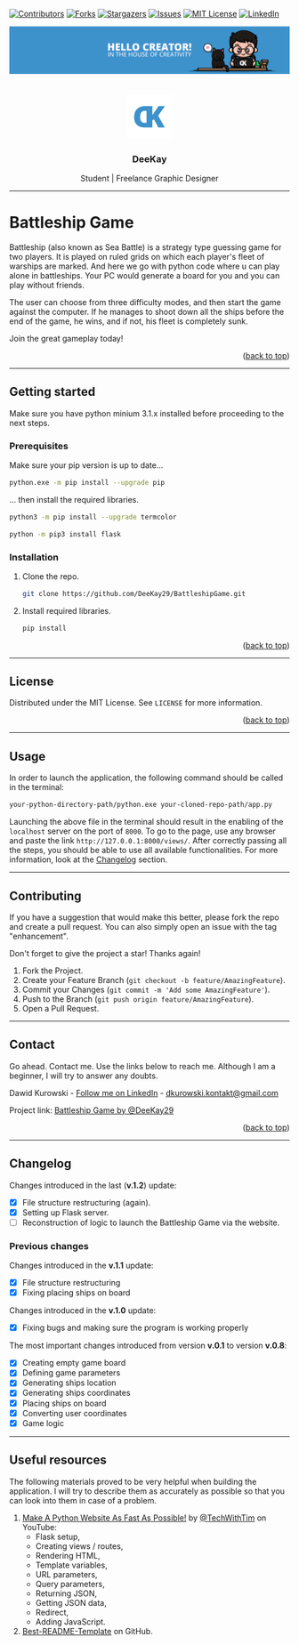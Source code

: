 <!-- Project shields -->

[![Contributors][contributors-shield]][contributors-url]
[![Forks][forks-shield]][forks-url]
[![Stargazers][stars-shield]][stars-url]
[![Issues][issues-shield]][issues-url]
[![MIT License][license-shield]][license-url]
[![LinkedIn][linkedin-shield]][linkedin-url]

<div align="center">
  <a href="https://github.com/DeeKay29/BattleshipGame">
    <img src="./static/images/banner.png" alt="banner">
  </a>
  <br><br><br>
  <a href="https://github.com/DeeKay29/BattleshipGame">
    <img src="./static/images/logo.png" alt="Logo" width="80" height="80">
  </a>

  <h3 align="center">DeeKay</h3>
  <p>Student | Freelance Graphic Designer</p>

</div>

---

# Battleship Game

Battleship (also known as Sea Battle) is a strategy type guessing game for two players. It is played on ruled grids on which each player's fleet of warships are marked. And here we go with python code where u can play alone in battleships. Your PC would generate a board for you and you can play without friends.

The user can choose from three difficulty modes, and then start the game against the computer. If he manages to shoot down all the ships before the end of the game, he wins, and if not, his fleet is completely sunk.

Join the great gameplay today!

<p align="right">(<a href="#readme-top">back to top</a>)</p>

---

## Getting started

Make sure you have python minium 3.1.x installed before proceeding to the next steps.

### Prerequisites

Make sure your pip version is up to date...

```sh
python.exe -m pip install --upgrade pip
```

... then install the required libraries.

```sh
python3 -m pip install --upgrade termcolor
```

```sh
python -m pip3 install flask
```

### Installation

1. Clone the repo.

    ```sh
    git clone https://github.com/DeeKay29/BattleshipGame.git
    ```

2. Install required libraries.

    ```sh
    pip install
    ```

<p align="right">(<a href="#readme-top">back to top</a>)</p>

---

## License

Distributed under the MIT License. See `LICENSE` for more information.

<p align="right">(<a href="#readme-top">back to top</a>)</p>

---

## Usage

In order to launch the application, the following command should be called in the terminal:

```sh
your-python-directory-path/python.exe your-cloned-repo-path/app.py
```

Launching the above file in the terminal should result in the enabling of the `localhost` server on the port of `8000`. To go to the page, use any browser and paste the link `http://127.0.0.1:8000/views/`. After correctly passing all the steps, you should be able to use all available functionalities. For more information, look at the <a href="#changelog">Changelog</a> section.

---

## Contributing

If you have a suggestion that would make this better, please fork the repo and create a pull request. You can also simply open an issue with the tag "enhancement".

Don't forget to give the project a star! Thanks again!

1. Fork the Project.
2. Create your Feature Branch (`git checkout -b feature/AmazingFeature`).
3. Commit your Changes (`git commit -m 'Add some AmazingFeature'`).
4. Push to the Branch (`git push origin feature/AmazingFeature`).
5. Open a Pull Request.

---

## Contact

Go ahead. Contact me. Use the links below to reach me. Although I am a beginner, I will try to answer any doubts.

Dawid Kurowski - [Follow me on LinkedIn]([linkedin-url]) - dkurowski.kontakt@gmail.com

Project link: [Battleship Game by @DeeKay29]([project-link])

<p align="right">(<a href="#readme-top">back to top</a>)</p>

---

## Changelog

Changes introduced in the last (**v.1.2**) update:

-   [x] File structure restructuring (again).
-   [x] Setting up Flask server.
-   [ ] Reconstruction of logic to launch the Battleship Game via the website.

### Previous changes

Changes introduced in the **v.1.1** update:

-   [x] File structure restructuring
-   [x] Fixing placing ships on board

Changes introduced in the **v.1.0** update:

-   [x] Fixing bugs and making sure the program is working properly

The most important changes introduced from version **v.0.1** to version **v.0.8**:

-   [x] Creating empty game board
-   [x] Defining game parameters
-   [x] Generating ships location
-   [x] Generating ships coordinates
-   [x] Placing ships on board
-   [x] Converting user coordinates
-   [x] Game logic

---

## Useful resources

The following materials proved to be very helpful when building the application. I will try to describe them as accurately as possible so that you can look into them in case of a problem.

1. <a href="https://www.youtube.com/watch?v=kng-mJJby8g&ab_channel=TechWithTim" target="_blank">Make A Python Website As Fast As Possible!</a> by <a href="https://www.youtube.com/@TechWithTim" target="_blank">@TechWithTim</a> on YouTube:
    - Flask setup,
    - Creating views / routes,
    - Rendering HTML,
    - Template variables,
    - URL parameters,
    - Query parameters,
    - Returning JSON,
    - Getting JSON data,
    - Redirect,
    - Adding JavaScript.
2. <a href="https://github.com/othneildrew/Best-README-Template" target="_blank">Best-README-Template</a> on GitHub.

<!-- Links -->

[project-link]: https://github.com/DeeKay29/BattleshipGame
[contributors-shield]: https://img.shields.io/github/contributors/DeeKay29/BattleshipGame.svg?style=for-the-badge
[contributors-url]: https://github.com/DeeKay29/BattleshipGame/graphs/contributors
[forks-shield]: https://img.shields.io/github/forks/DeeKay29/BattleshipGame.svg?style=for-the-badge
[forks-url]: https://github.com/DeeKay29/BattleshipGame/network/members
[stars-shield]: https://img.shields.io/github/stars/DeeKay29/BattleshipGame.svg?style=for-the-badge
[stars-url]: https://github.com/DeeKay29/BattleshipGame/stargazers
[issues-shield]: https://img.shields.io/github/issues/DeeKay29/BattleshipGame.svg?style=for-the-badge
[issues-url]: https://github.com/DeeKay29/BattleshipGame/issues
[license-shield]: https://img.shields.io/github/license/DeeKay29/BattleshipGame.svg?style=for-the-badge
[license-url]: https://github.com/DeeKay29/BattleshipGame/blob/master/LICENSE
[linkedin-shield]: https://img.shields.io/badge/-LinkedIn-black.svg?style=for-the-badge&logo=linkedin&colorB=555
[linkedin-url]: https://www.linkedin.com/in/dawid-kurowski/
